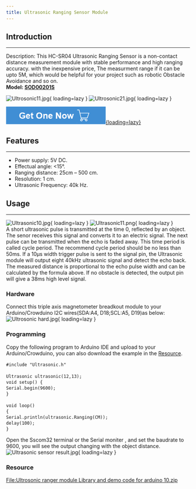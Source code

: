```yaml
---
title: Ultrasonic Ranging Sensor Module
---
```


## Introduction
------------

Description: This HC-SR04 Ultrasonic Ranging Sensor is a non-contact distance measurement module with stable performance and high ranging accuracy. with the inexpensive price, The measurment range if it can be upto 5M, which would be helpful for your project such as robotic Obstacle Avoidance and so on.   
**Model: [SOD00201S](https://www.elecrow.com/hcsr04-ultrasonic-ranging-sensor-p-316.html)**

![Ultrosonic11.jpg](https://wiki.elecrow.com/images/thumb/7/74/Ultrosonic11.jpg/400px-Ultrosonic11.jpg){ loading=lazy }
![Ultrosonic21.jpg](https://wiki.elecrow.com/images/thumb/a/a3/Ultrosonic21.jpg/400px-Ultrosonic21.jpg){ loading=lazy }

[![Alt text](../../assets/images/Get_one_now.png){loading=lazy}](https://www.elecrow.com/hcsr04-ultrasonic-ranging-sensor-p-316.html?wiki "Title text")

## Features
--------

- Power supply: 5V DC.
- Effectual angle: &lt;15°.
- Ranging distance: 25cm – 500 cm.
- Resolution: 1 cm.
- Ultrasonic Frequency: 40k Hz.

## Usage
-----

![Ultrasonic10.jpg](https://wiki.elecrow.com/images/9/97/Ultrasonic10.jpg){ loading=lazy }
![Ultrasonic11.png](https://wiki.elecrow.com/images/7/72/Ultrasonic11.png){ loading=lazy }     
A short ultrasonic pulse is transmitted at the time 0, reflected by an object. The senor receives this signal and converts it to an electric signal. The next pulse can be transmitted when the echo is faded away. This time period is called cycle period. The recommend cycle period should be no less than 50ms. If a 10μs width trigger pulse is sent to the signal pin, the Ultrasonic module will output eight 40kHz ultrasonic signal and detect the echo back. The measured distance is proportional to the echo pulse width and can be calculated by the formula above. If no obstacle is detected, the output pin will give a 38ms high level signal.

### **Hardware**

Connect this triple axis magnetometer breadkout module to your Arduino/Crowduino I2C wires(SDA:A4, D18;SCL:A5, D19)as below:  
![Ultrosonic hard.jpg](https://wiki.elecrow.com/images/f/ff/Ultrosonic_hard.jpg){ loading=lazy }

### **Programming**

Copy the following program to Arduino IDE and upload to your Arduino/Crowduino, you can also download the example in the [Resource](./triple-axis-magnetometer-breakout.md#resource).

```
#include "Ultrasonic.h"

Ultrasonic ultrasonic(12,13);
void setup() {
Serial.begin(9600);
}

void loop()
{
Serial.println(ultrasonic.Ranging(CM));
delay(100);
}
```

Open the Sscom32 terminal or the Serial moniter , and set the baudrate to 9600, you will see the output changing with the object distance.   
![Ultrasonic sensor result.jpg](https://wiki.elecrow.com/images/6/67/Ultrasonic_sensor_result.jpg){ loading=lazy }

### **Resource**

[File:Ultrosonic ranger module Library and demo code for arduino 10.zip](https://wiki.elecrow.com/images/0/0a/Ultrosonic_ranger_module_Library_and_demo_code_for_arduino_10.zip "File:Ultrosonic ranger module Library and demo code for arduino 10.zip")